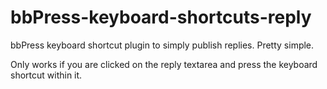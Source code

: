 bbPress-keyboard-shortcuts-reply
===================

bbPress keyboard shortcut plugin to simply publish replies. Pretty simple.

Only works if you are clicked on the reply textarea and press the keyboard shortcut within it.
